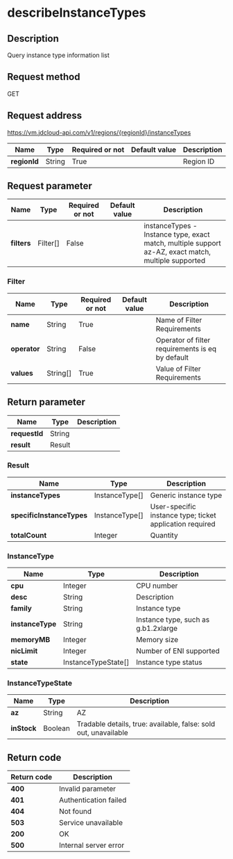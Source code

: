 # describeInstanceTypes


## Description
Query instance type information list


## Request method
GET

## Request address
https://vm.jdcloud-api.com/v1/regions/{regionId}/instanceTypes

|Name|Type|Required or not|Default value|Description|
|---|---|---|---|---|
|**regionId**|String|True||Region ID|

## Request parameter
|Name|Type|Required or not|Default value|Description|
|---|---|---|---|---|
|**filters**|Filter[]|False||instanceTypes - Instance type, exact match, multiple support<br>az-AZ,  exact match,  multiple supported<br>|

### Filter
|Name|Type|Required or not|Default value|Description|
|---|---|---|---|---|
|**name**|String|True||Name of Filter Requirements|
|**operator**|String|False||Operator of filter requirements is eq by default|
|**values**|String[]|True||Value of Filter Requirements|

## Return parameter
|Name|Type|Description|
|---|---|---|
|**requestId**|String||
|**result**|Result||


### Result
|Name|Type|Description|
|---|---|---|
|**instanceTypes**|InstanceType[]|Generic instance type|
|**specificInstanceTypes**|InstanceType[]|User-specific instance type; ticket application required|
|**totalCount**|Integer|Quantity|
### InstanceType
|Name|Type|Description|
|---|---|---|
|**cpu**|Integer|CPU number|
|**desc**|String|Description|
|**family**|String|Instance type|
|**instanceType**|String|Instance type, such as g.b1.2xlarge|
|**memoryMB**|Integer|Memory size|
|**nicLimit**|Integer|Number of ENI supported|
|**state**|InstanceTypeState[]|Instance type status|
### InstanceTypeState
|Name|Type|Description|
|---|---|---|
|**az**|String|AZ|
|**inStock**|Boolean|Tradable details, true: available, false: sold out, unavailable|

## Return code
|Return code|Description|
|---|---|
|**400**|Invalid parameter|
|**401**|Authentication failed|
|**404**|Not found|
|**503**|Service unavailable|
|**200**|OK|
|**500**|Internal server error|
